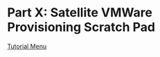 # Part X: Satellite VMWare Provisioning Scratch Pad

[Tutorial Menu](https://github.com/pslucas0212/RedHat-Satellite-VM-Provisioning-to-vSphere-Tutorial)  
